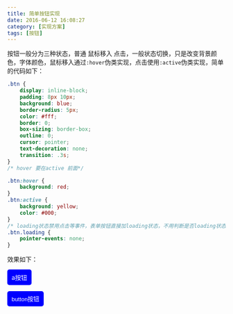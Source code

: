 ```yaml
---
title: 简单按钮实现
date: 2016-06-12 16:08:27
category: [实现方案]
tags: [按钮]
---
```

按钮一般分为三种状态，普通 鼠标移入 点击，一般状态切换，只是改变背景颜色，字体颜色，鼠标移入通过`:hover`伪类实现，点击使用`:active`伪类实现，简单的代码如下：
```css
.btn {
    display: inline-block;
    padding: 8px 10px;
    background: blue;
    border-radius: 5px;
    color: #fff;
    border: 0;
    box-sizing: border-box;
    outline: 0;
    cursor: pointer;
    text-decoration: none;
    transition: .3s;
}
/* hover 要在active 前面*/

.btn:hover {
    background: red;
}
.btn:active {
    background: yellow;
    color: #000;
}
/* loading状态禁用点击等事件，表单按钮直接加loading状态，不用判断是否loading状态，来确定是否发请求，本身loading状态的按钮就变成不可点击了 */
.btn.loading {
    pointer-events: none;
}
```
效果如下：
<style>
    .btn {
        display: inline-block;
        padding: 8px 10px;
        background: blue;
        border-radius: 5px;
        color: #fff;
        border: 0;
        box-sizing: border-box;
        outline: 0;
        cursor: pointer;
        text-decoration: none;
        transition: .3s;
    }
    /* hover 要在active 前面*/

    .btn:hover {
        background: red;
    }
    .btn:active {
        background: yellow;
        color: #000;
    }
</style>

<a class="btn" href="javascript:;">a按钮</a>

<button class="btn">button按钮</button>
